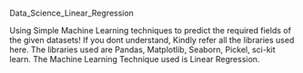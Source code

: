 Data_Science_Linear_Regression

Using Simple Machine Learning techniques to predict the required fields of the given datasets! If you dont understand, Kindly refer all the libraries used here. The libraries used are Pandas, Matplotlib, Seaborn,  Pickel, sci-kit learn. The Machine Learning Technique used is Linear Regression.
